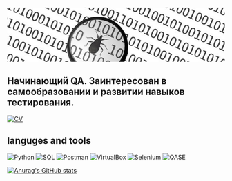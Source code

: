 ![Header](https://github.com/Asilay3817/Asilay3817/blob/main/assets/1517497951831.jpeg)

## Начинающий QA. Заинтересован в самообразовании и развитии навыков тестирования.

[![CV](https://img.shields.io/badge/-CV-090909)](https://drive.google.com/file/d/14PtKJtaKsDnQCI2CX1G_PqsU_ou-u2wF/view?usp=sharing)
## languges and tools
![Python](https://img.shields.io/badge/-Python-090909?style=for-the-badge&logo=python)
![SQL](https://img.shields.io/badge/-SQL-090909?style=for-the-badge&logo=mysql)
![Postman](https://img.shields.io/badge/-postman-090909?style=for-the-badge&logo=postman)
![VirtualBox](https://img.shields.io/badge/-VirtualBox-090909?style=for-the-badge&logo=VirtualBox)
![Selenium](https://img.shields.io/badge/-Selenium-090909?style=for-the-badge&logo=Selenium)
![QASE](https://img.shields.io/badge/-QASE-090909?style=for-the-badge&logo=Qase)

[![Anurag's GitHub stats](https://github-readme-stats.vercel.app/api?username=Asilay3817&show_icons=true&theme=gruvbox)](https://github.com/anuraghazra/github-readme-stats)